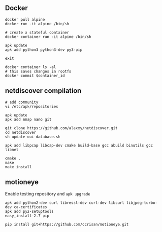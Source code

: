 
Docker
------
````
docker pull alpine
docker run -it alpine /bin/sh

# create a stateful container
docker container run -it alpine /bin/sh

apk update
apk add python3 python3-dev py3-pip

exit

docker container ls -al
# this saves changes in rootfs
docker commit $container_id
````

netdiscover compilation
-----------------------

````
# add community
vi /etc/apk/repositories

apk update
apk add nmap nano git 

git clone https://github.com/alexxy/netdiscover.git
cd netdiscover
sh update-oui-database.sh

apk add libpcap libcap-dev cmake build-base gcc abuild binutils gcc libnet

cmake .
make
make install
````

motioneye
---------
Enable testing repository and `apk upgrade`

```
apk add python2-dev curl libressl-dev curl-dev libcurl libjpeg-turbo-dev ca-certificates
apk add py2-setuptools
easy_install-2.7 pip

pip install git+https://github.com/ccrisan/motioneye.git


```
